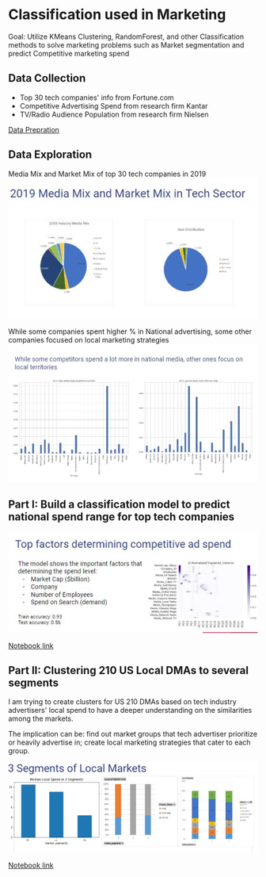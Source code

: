 # Classification used in Marketing
Goal: Utilize KMeans Clustering, RandomForest, and other Classification methods to solve marketing problems such as Market segmentation and predict Competitive marketing spend

## Data Collection
- Top 30 tech companies' info from Fortune.com
- Competitive Advertising Spend from research firm Kantar
- TV/Radio Audience Population from research firm Nielsen

[Data Prepration](https://github.com/bonniema/Competitive_Spend_Classifier/blob/master/Data_Prep_Mod5_BM.ipynb)

## Data Exploration

Media Mix and Market Mix of top 30 tech companies in 2019 
![insight1](./images/mix_chart.JPG)

While some companies spent higher % in National advertising, some other companies focused on local marketing strategies
![insight2](./images/localvsnational.jpg)

## Part I: Build a classification model to predict national spend range for top tech companies


![Feature Importance](./images/rf_results.JPG)

[Notebook link](https://github.com/bonniema/Competitive_Spend_Classifier/blob/master/Competitive_Classification_BM.ipynb)


## Part II: Clustering 210 US Local DMAs to several segments
I am trying to create clusters for US 210 DMAs based on tech industry advertisers' local spend to have a deeper understanding on the similarities among the markets. 

The implication can be: find out market groups that tech advertiser prioritize or heavily advertise in; create local marketing strategies that cater to each group. 

![Cluster Results](./images/market_clusters.JPG)



[Notebook link](https://github.com/bonniema/Competitive_Spend_Classifier/blob/master/Market_Segmentation_BM.ipynb)


